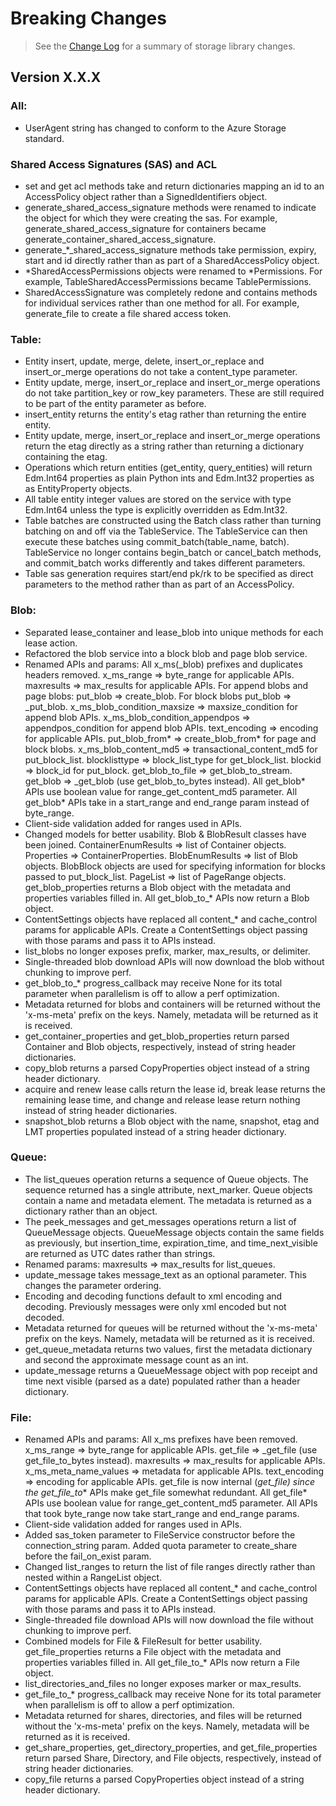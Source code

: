 # Breaking Changes

> See the [Change Log](https://github.com/Azure/azure-sdk-for-python/tree/dev/azure-storage/ChangeLog.md) for a summary of storage library changes.

## Version X.X.X

### All:
- UserAgent string has changed to conform to the Azure Storage standard.

### Shared Access Signatures (SAS) and ACL
- set and get acl methods take and return dictionaries mapping an id to an AccessPolicy object rather than a SignedIdentifiers object.
- generate_shared_access_signature methods were renamed to indicate the object for which they were creating the sas. For example, generate_shared_access_signature for containers became generate_container_shared_access_signature.
- generate_*_shared_access_signature methods take permission, expiry, start and id directly rather than as part of a SharedAccessPolicy object.
- *SharedAccessPermissions objects were renamed to *Permissions. For example, TableSharedAccessPermissions became TablePermissions.
- SharedAccessSignature was completely redone and contains methods for individual services rather than one method for all. For example, generate_file to create a file shared access token.

### Table:
- Entity insert, update, merge, delete, insert_or_replace and insert_or_merge operations do not take a content_type parameter.
- Entity update, merge, insert_or_replace and insert_or_merge operations do not take partition_key or row_key parameters. These are still required to be part of the entity parameter as before.
- insert_entity returns the entity's etag rather than returning the entire entity.
- Entity update, merge, insert_or_replace and insert_or_merge operations return the etag directly as a string rather than returning a dictionary containing the etag.
- Operations which return entities (get_entity, query_entities) will return Edm.Int64 properties as plain Python ints and Edm.Int32 properties as as EntityProperty objects.
- All table entity integer values are stored on the service with type Edm.Int64 unless the type is explicitly overridden as Edm.Int32.
- Table batches are constructed using the Batch class rather than turning batching on and off via the TableService. The TableService can then execute these batches using commit_batch(table_name, batch). TableService no longer contains begin_batch or cancel_batch methods, and commit_batch works differently and takes different parameters.
- Table sas generation requires start/end pk/rk to be specified as direct parameters to the method rather than as part of an AccessPolicy.

### Blob:
- Separated lease_container and lease_blob into unique methods for each lease action.
- Refactored the blob service into a block blob and page blob service.
- Renamed APIs and params: All x_ms(_blob) prefixes and duplicates headers removed. x_ms_range => byte_range for applicable APIs. maxresults => max_results for applicable APIs. For append blobs and page blobs: put_blob => create_blob. For block blobs put_blob => _put_blob. x_ms_blob_condition_maxsize => maxsize_condition for append blob APIs. x_ms_blob_condition_appendpos => appendpos_condition for append blob APIs. text_encoding => encoding for applicable APIs. put_blob_from* => create_blob_from* for page and block blobs. x_ms_blob_content_md5 => transactional_content_md5 for put_block_list. blocklisttype => block_list_type for get_block_list. blockid => block_id for put_block. get_blob_to_file => get_blob_to_stream. get_blob => _get_blob (use get_blob_to_bytes instead). All get_blob* APIs use boolean value for range_get_content_md5 parameter. All get_blob* APIs take in a start_range and end_range param instead of byte_range.
- Client-side validation added for ranges used in APIs.
- Changed models for better usability. Blob & BlobResult classes have been joined. ContainerEnumResults => list of Container objects. Properties => ContainerProperties. BlobEnumResults => list of Blob objects. BlobBlock objects are used for specifying information for blocks passed to put_block_list. PageList => list of PageRange objects. get_blob_properties returns a Blob object with the metadata and properties variables filled in. All get_blob_to_* APIs now return a Blob object.
- ContentSettings objects have replaced all content_* and cache_control params for applicable APIs. Create a ContentSettings object passing with those params and pass it to APIs instead.
- list_blobs no longer exposes prefix, marker, max_results, or delimiter.
- Single-threaded blob download APIs will now download the blob without chunking to improve perf.
- get_blob_to_* progress_callback may receive None for its total parameter when parallelism is off to allow a perf optimization.
- Metadata returned for blobs and containers will be returned without the 'x-ms-meta' prefix on the keys. Namely, metadata will be returned as it is received.
- get_container_properties and get_blob_properties return parsed Container and Blob objects, respectively, instead of string header dictionaries.
- copy_blob returns a parsed CopyProperties object instead of a string header dictionary.
- acquire and renew lease calls return the lease id, break lease returns the remaining lease time, and change and release lease return nothing instead of string header dictionaries.
- snapshot_blob returns a Blob object with the name, snapshot, etag and LMT properties populated instead of a string header dictionary.

### Queue:
- The list_queues operation returns a sequence of Queue objects. The sequence returned has a single attribute, next_marker. Queue objects contain a name and metadata element. The metadata is returned as a dictionary rather than an object.
- The peek_messages and get_messages operations return a list of QueueMessage objects. QueueMessage objects contain the same fields as previously, but insertion_time, expiration_time, and time_next_visible are returned as UTC dates rather than strings.
- Renamed params: maxresults => max_results for list_queues.
- update_message takes message_text as an optional parameter. This changes the parameter ordering.
- Encoding and decoding functions default to xml encoding and decoding. Previously messages were only xml encoded but not decoded.
- Metadata returned for queues will be returned without the 'x-ms-meta' prefix on the keys. Namely, metadata will be returned as it is received.
- get_queue_metadata returns two values, first the metadata dictionary and second the approximate message count as an int.
- update_message returns a QueueMessage object with pop receipt and time next visible (parsed as a date) populated rather than a header dictionary.

### File:
- Renamed APIs and params: All x_ms prefixes have been removed. x_ms_range => byte_range for applicable APIs. get_file => _get_file (use get_file_to_bytes instead). maxresults => max_results for applicable APIs. x_ms_meta_name_values => metadata for applicable APIs. text_encoding => encoding for applicable APIs. get_file is now internal (_get_file) since the get_file_to_* APIs make get_file somewhat redundant. All get_file* APIs use boolean value for range_get_content_md5 parameter. All APIs that took byte_range now take start_range and end_range params.
- Client-side validation added for ranges used in APIs.
- Added sas_token parameter to FileService constructor before the connection_string param. Added quota parameter to create_share before the fail_on_exist param.
- Changed list_ranges to return the list of file ranges directly rather than nested within a RangeList object.
- ContentSettings objects have replaced all content_* and cache_control params for applicable APIs. Create a ContentSettings object passing with those params and pass it to APIs instead.
- Single-threaded file download APIs will now download the file without chunking to improve perf.
- Combined models for File & FileResult for better usability. get_file_properties returns a File object with the metadata and properties variables filled in. All get_file_to_* APIs now return a File object.
- list_directories_and_files no longer exposes marker or max_results.
- get_file_to_* progress_callback may receive None for its total parameter when parallelism is off to allow a perf optimization.
- Metadata returned for shares, directories, and files will be returned without the 'x-ms-meta' prefix on the keys. Namely, metadata will be returned as it is received.
- get_share_properties, get_directory_properties, and get_file_properties return parsed Share, Directory, and File objects, respectively, instead of string header dictionaries.
- copy_file returns a parsed CopyProperties object instead of a string header dictionary.